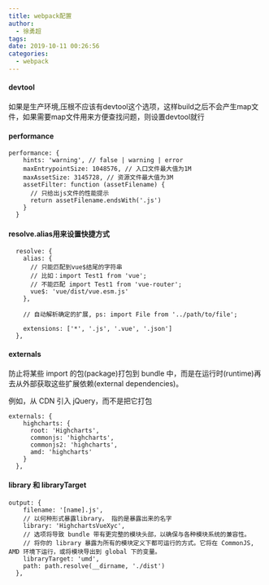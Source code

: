 ```yaml
---
title: webpack配置
author:
  - 徐勇超
tags:
date: 2019-10-11 00:26:56
categories:
  - webpack
---
```


#### devtool
如果是生产环境,压根不应该有devtool这个选项，这样build之后不会产生map文件，如果需要map文件用来方便查找问题，则设置devtool就行


#### performance

```
performance: {
    hints: 'warning', // false | warning | error
    maxEntrypointSize: 1048576, // 入口文件最大值为1M
    maxAssetSize: 3145728, // 资源文件最大值为3M
    assetFilter: function (assetFilename) {
      // 只给出js文件的性能提示
      return assetFilename.endsWith('.js')
    }
  }
```


#### resolve.alias用来设置快捷方式
```
  resolve: {
    alias: {
      // 只能匹配到vue$结尾的字符串
      // 比如：import Test1 from 'vue';
      // 不能匹配 import Test1 from 'vue-router';
      vue$: 'vue/dist/vue.esm.js'
    },
    
    // 自动解析确定的扩展, ps: import File from '../path/to/file';

    extensions: ['*', '.js', '.vue', '.json']
  },
```

#### externals
防止将某些 import 的包(package)打包到 bundle 中，而是在运行时(runtime)再去从外部获取这些扩展依赖(external dependencies)。

例如，从 CDN 引入 jQuery，而不是把它打包
```
externals: {
    highcharts: {
      root: 'Highcharts',
      commonjs: 'highcharts',
      commonjs2: 'highcharts',
      amd: 'highcharts'
    }
  },
```

#### library 和 libraryTarget
```
output: {
    filename: '[name].js',
    // 以何种形式暴露library， 指的是暴露出来的名字
    library: 'HighchartsVueXyc',
    // 选项将导致 bundle 带有更完整的模块头部，以确保与各种模块系统的兼容性。
    // 将你的 library 暴露为所有的模块定义下都可运行的方式。它将在 CommonJS, AMD 环境下运行，或将模块导出到 global 下的变量。
    libraryTarget: 'umd',
    path: path.resolve(__dirname, './dist')
  },
```